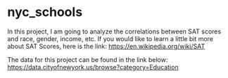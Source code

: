 # nyc_schools
In this project, I am going to analyze the correlations between SAT scores and race, gender, income, etc. If you would like to learn a little bit more about SAT Scores, here is the link: 
https://en.wikipedia.org/wiki/SAT

The data for this project can be found in the link below: 
https://data.cityofnewyork.us/browse?category=Education


